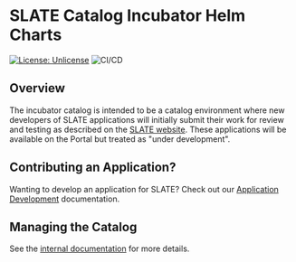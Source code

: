 # SLATE Catalog Incubator Helm Charts

[![License: Unlicense](https://img.shields.io/badge/license-Unlicense-blue.svg)](http://unlicense.org/)
![CI/CD](https://github.com/slateci/slate-catalog-incubator/actions/workflows/release.yaml/badge.svg?branch=master&event=push)

## Overview

The incubator catalog is intended to be a catalog environment where new developers of SLATE applications will initially submit their work for review and testing as described on the [SLATE website](https://slateci.io/docs/apps/catalog.html). These applications will be available on the Portal but treated as "under development".

## Contributing an Application?

Wanting to develop an application for SLATE? Check out our [Application Development](https://slateci.io/docs/apps) documentation.

## Managing the Catalog

See the [internal documentation](https://docs.google.com/document/d/1GsDdktDw9NikCMuJYInKVzhoKIxuAz_N9NUfMIALpj0/edit?usp=sharing) for more details.
